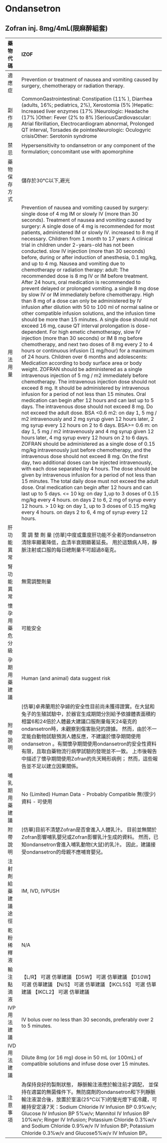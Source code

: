 # Ondansetron

## Zofran inj. 8mg/4mL(限麻醉組套)

| 藥物代碼           | IZOF                                                                                                                                                                                                                                                                                                                                                                                                                                                                                                                                                                                                                                                                                                                                                                                                                                                                                                                                                                                                                                                                                                                                                                                                                                                                                                                                                                                                                                                                                                                                                                                                                                                                                                                                                                                                                                                                                                                                                                                                                                                                                                                                                                                                                                                                                                                                                                                                                                                                                                                                                                                                                                                                                                                                                                                                                                         |
|:-------------------|:---------------------------------------------------------------------------------------------------------------------------------------------------------------------------------------------------------------------------------------------------------------------------------------------------------------------------------------------------------------------------------------------------------------------------------------------------------------------------------------------------------------------------------------------------------------------------------------------------------------------------------------------------------------------------------------------------------------------------------------------------------------------------------------------------------------------------------------------------------------------------------------------------------------------------------------------------------------------------------------------------------------------------------------------------------------------------------------------------------------------------------------------------------------------------------------------------------------------------------------------------------------------------------------------------------------------------------------------------------------------------------------------------------------------------------------------------------------------------------------------------------------------------------------------------------------------------------------------------------------------------------------------------------------------------------------------------------------------------------------------------------------------------------------------------------------------------------------------------------------------------------------------------------------------------------------------------------------------------------------------------------------------------------------------------------------------------------------------------------------------------------------------------------------------------------------------------------------------------------------------------------------------------------------------------------------------------------------------------------------------------------------------------------------------------------------------------------------------------------------------------------------------------------------------------------------------------------------------------------------------------------------------------------------------------------------------------------------------------------------------------------------------------------------------------------------------------------------------|
| 適應症             | Prevention or treatment of nausea and vomiting caused by surgery, chemotherapy or radiation therapy.                                                                                                                                                                                                                                                                                                                                                                                                                                                                                                                                                                                                                                                                                                                                                                                                                                                                                                                                                                                                                                                                                                                                                                                                                                                                                                                                                                                                                                                                                                                                                                                                                                                                                                                                                                                                                                                                                                                                                                                                                                                                                                                                                                                                                                                                                                                                                                                                                                                                                                                                                                                                                                                                                                                                         |
| 副作用             | CommonGastrointestinal: Constipation (11% ), Diarrhea (adults, 16%; pediatrics, 2%), Xerostomia (5% )Hepatic: Increased liver enzymes (17% )Neurologic: Headache (17% )Other: Fever (2% to 8% )SeriousCardiovascular: Atrial fibrillation, Electrocardiogram abnormal, Prolonged QT interval, Torsades de pointesNeurologic: Oculogyric crisisOther: Serotonin syndrome                                                                                                                                                                                                                                                                                                                                                                                                                                                                                                                                                                                                                                                                                                                                                                                                                                                                                                                                                                                                                                                                                                                                                                                                                                                                                                                                                                                                                                                                                                                                                                                                                                                                                                                                                                                                                                                                                                                                                                                                                                                                                                                                                                                                                                                                                                                                                                                                                                                                      |
| 禁忌               | Hypersensitivity to ondansetron or any component of the formulation; concomitant use with apomorphine                                                                                                                                                                                                                                                                                                                                                                                                                                                                                                                                                                                                                                                                                                                                                                                                                                                                                                                                                                                                                                                                                                                                                                                                                                                                                                                                                                                                                                                                                                                                                                                                                                                                                                                                                                                                                                                                                                                                                                                                                                                                                                                                                                                                                                                                                                                                                                                                                                                                                                                                                                                                                                                                                                                                        |
| 藥物保存方式       | 儲存於30℃以下,避光                                                                                                                                                                                                                                                                                                                                                                                                                                                                                                                                                                                                                                                                                                                                                                                                                                                                                                                                                                                                                                                                                                                                                                                                                                                                                                                                                                                                                                                                                                                                                                                                                                                                                                                                                                                                                                                                                                                                                                                                                                                                                                                                                                                                                                                                                                                                                                                                                                                                                                                                                                                                                                                                                                                                                                                                                           |
| 用法用量           | Prevention of nausea and vomiting caused by surgery: single dose of 4 mg IM or slowly IV (more than 30 seconds). Treatment of nausea and vomiting caused by surgery: A single dose of 4 mg is recommended for most patients, administered IM or slowly IV. increased to 8 mg if necessary. Children from 1 month to 17 years: A clinical trial in children under 2-years-old has not been conducted. slow IV injection (more than 30 seconds) before, during or after induction of anesthesia, 0.1 mg/kg, and up to 4 mg. Nausea and vomiting due to chemotherapy or radiation therapy: adult: The recommended dose is 8 mg IV or IM before treatment. After 24 hours, oral medication is recommended to prevent delayed or prolonged vomiting. a single 8 mg dose by slow IV or IM immediately before chemotherapy. High than 8 mg of a dose can only be administered by IV infusion after dilution with 50 to 100 ml of normal saline or other compatible infusion solutions, and the infusion time should be more than 15 minutes. A single dose should not exceed 16 mg, cause QT interval prolongation is dose-dependent. For high emetic chemotherapy, slow IV injection (more than 30 seconds) or IM 8 mg before chemotherapy, and next two doses of 8 mg every 2 to 4 hours or continuous infusion (1 mg/hour) for a maximum of 24 hours. Children over 6 months and adolescents: Medication according to body surface area or body weight. ZOFRAN should be administered as a single intravenous injection of 5 mg / m2 immediately before chemotherapy. The intravenous injection dose should not exceed 8 mg. It should be administered by intravenous infusion for a period of not less than 15 minutes. Oral medication can begin after 12 hours and can last up to 5 days. The intravenous dose should not exceed 8 mg. Do not exceed the adult dose. BSA <0.6 m2: on day 1, 5 mg / m2 intravenously and 2 mg syrup given 12 hours later, 2 mg syrup every 12 hours on 2 to 6 days. BSA>= 0.6 m: on day 1, 5 mg / m2 intravenously and 4 mg syrup given 12 hours later, 4 mg syrup every 12 hours on 2 to 6 days. ZOFRAN should be administered as a single dose of 0.15 mg/kg intravenously just before chemotherapy, and the intravenous dose should not exceed 8 mg. On the first day, two additional doses can be injected intravenously, with each dose separated by 4 hours. The dose should be given by intravenous infusion for a period of not less than 15 minutes. The total daily dose must not exceed the adult dose. Oral medication can begin after 12 hours and can last up to 5 days. <= 10 kg: on day 1,up to 3 doses of 0.15 mg/kg every 4 hours. on days 2 to 6, 2 mg of syrup every 12 hours. > 10 kg: on day 1, up to 3 doses of 0.15 mg/kg every 4 hours. on days 2 to 6, 4 mg of syrup every 12 hours. |
| 肝功能異常         | 需 調 整 劑 量  [仿單]中度或重度肝功能不全者的ondansetron清除率顯著降低，血清半衰期顯著延長。 用於這類病人時，靜脈注射或口服的每日總劑量不可超過8毫克。                                                                                                                                                                                                                                                                                                                                                                                                                                                                                                                                                                                                                                                                                                                                                                                                                                                                                                                                                                                                                                                                                                                                                                                                                                                                                                                                                                                                                                                                                                                                                                                                                                                                                                                                                                                                                                                                                                                                                                                                                                                                                                                                                                                                                                                                                                                                                                                                                                                                                                                                                                                                                                                                                      |
| 腎功能異常         | 無需調整劑量                                                                                                                                                                                                                                                                                                                                                                                                                                                                                                                                                                                                                                                                                                                                                                                                                                                                                                                                                                                                                                                                                                                                                                                                                                                                                                                                                                                                                                                                                                                                                                                                                                                                                                                                                                                                                                                                                                                                                                                                                                                                                                                                                                                                                                                                                                                                                                                                                                                                                                                                                                                                                                                                                                                                                                                                                                 |
| 懷孕用藥危分級     | 可能安全                                                                                                                                                                                                                                                                                                                                                                                                                                                                                                                                                                                                                                                                                                                                                                                                                                                                                                                                                                                                                                                                                                                                                                                                                                                                                                                                                                                                                                                                                                                                                                                                                                                                                                                                                                                                                                                                                                                                                                                                                                                                                                                                                                                                                                                                                                                                                                                                                                                                                                                                                                                                                                                                                                                                                                                                                                     |
| 孕期用藥建議       | Human (and animal) data suggest risk                                                                                                                                                                                                                                                                                                                                                                                                                                                                                                                                                                                                                                                                                                                                                                                                                                                                                                                                                                                                                                                                                                                                                                                                                                                                                                                                                                                                                                                                                                                                                                                                                                                                                                                                                                                                                                                                                                                                                                                                                                                                                                                                                                                                                                                                                                                                                                                                                                                                                                                                                                                                                                                                                                                                                                                                         |
| 附帶說明           | [仿單]卓弗蘭用於孕婦的安全性目前尚未獲得證實。在大鼠和兔子的生殖試驗中，於器官生成期間分別給予依據體表面積約相當6和24倍於人體最大建議口服劑量每天24毫克的ondansetron時，未觀察到傷害胎兒的證據。 然而，由於不一定能自動物試驗預測人體反應，不建議於懷孕期間使用ondansetron 。有關懷孕期間使用ondansetron的安全性資料有限，且取自藥物流行病學試驗的發現並不一致。 上市後報告中描述了懷孕期間使用Zofran的先天畸形病例； 然而，這些報告並不足以建立因果關係。                                                                                                                                                                                                                                                                                                                                                                                                                                                                                                                                                                                                                                                                                                                                                                                                                                                                                                                                                                                                                                                                                                                                                                                                                                                                                                                                                                                                                                                                                                                                                                                                                                                                                                                                                                                                                                                                                                                                                                                                                                                                                                                                                                                                                                                                                                                                                                                   |
| 哺乳期用藥建議     | No (Limited) Human Data - Probably Compatible 無(很少)資料 - 可使用                                                                                                                                                                                                                                                                                                                                                                                                                                                                                                                                                                                                                                                                                                                                                                                                                                                                                                                                                                                                                                                                                                                                                                                                                                                                                                                                                                                                                                                                                                                                                                                                                                                                                                                                                                                                                                                                                                                                                                                                                                                                                                                                                                                                                                                                                                                                                                                                                                                                                                                                                                                                                                                                                                                                                                          |
| 附帶說明           | [仿單]目前不清楚Zofran是否會進入人體乳汁。 目前並無關於Zofran影響哺乳嬰兒或Zofran影響乳汁生成的資料。 然而，已知ondansetron會進入哺乳動物(大鼠)的乳汁。 因此，建議接受ondansetron的母親不應哺育嬰兒。                                                                                                                                                                                                                                                                                                                                                                                                                                                                                                                                                                                                                                                                                                                                                                                                                                                                                                                                                                                                                                                                                                                                                                                                                                                                                                                                                                                                                                                                                                                                                                                                                                                                                                                                                                                                                                                                                                                                                                                                                                                                                                                                                                                                                                                                                                                                                                                                                                                                                                                                                                                                                                        |
| 注射劑給藥建議途徑 | IM, IVD, IVPUSH                                                                                                                                                                                                                                                                                                                                                                                                                                                                                                                                                                                                                                                                                                                                                                                                                                                                                                                                                                                                                                                                                                                                                                                                                                                                                                                                                                                                                                                                                                                                                                                                                                                                                                                                                                                                                                                                                                                                                                                                                                                                                                                                                                                                                                                                                                                                                                                                                                                                                                                                                                                                                                                                                                                                                                                                                              |
| 乾粉稀釋液         | N/A                                                                                                                                                                                                                                                                                                                                                                                                                                                                                                                                                                                                                                                                                                                                                                                                                                                                                                                                                                                                                                                                                                                                                                                                                                                                                                                                                                                                                                                                                                                                                                                                                                                                                                                                                                                                                                                                                                                                                                                                                                                                                                                                                                                                                                                                                                                                                                                                                                                                                                                                                                                                                                                                                                                                                                                                                                          |
| 輸注點滴液         | 【L/R】 可選 仿單建議  【D5W】 可選 仿單建議  【D10W】 可選 仿單建議  【N/S】 可選 仿單建議  【IKCL5S】 可選 仿單建議  【IKCL2】 可選 仿單建議                                                                                                                                                                                                                                                                                                                                                                                                                                                                                                                                                                                                                                                                                                                                                                                                                                                                                                                                                                                                                                                                                                                                                                                                                                                                                                                                                                                                                                                                                                                                                                                                                                                                                                                                                                                                                                                                                                                                                                                                                                                                                                                                                                                                                                                                                                                                                                                                                                                                                                                                                                                                                                                                                               |
| IVP 用法建議       | IV bolus over no less than 30 seconds, preferably over 2 to 5 minutes.                                                                                                                                                                                                                                                                                                                                                                                                                                                                                                                                                                                                                                                                                                                                                                                                                                                                                                                                                                                                                                                                                                                                                                                                                                                                                                                                                                                                                                                                                                                                                                                                                                                                                                                                                                                                                                                                                                                                                                                                                                                                                                                                                                                                                                                                                                                                                                                                                                                                                                                                                                                                                                                                                                                                                                       |
| IVD 用法建議       | Dilute 8mg (or 16 mg) dose in 50 mL (or 100mL) of compatible solutions and infuse dose over 15 minutes.                                                                                                                                                                                                                                                                                                                                                                                                                                                                                                                                                                                                                                                                                                                                                                                                                                                                                                                                                                                                                                                                                                                                                                                                                                                                                                                                                                                                                                                                                                                                                                                                                                                                                                                                                                                                                                                                                                                                                                                                                                                                                                                                                                                                                                                                                                                                                                                                                                                                                                                                                                                                                                                                                                                                      |
| 注意事項           | 為保持良好的製劑狀態， 靜脈輸注液應於輸注前才調配， 並保持在適當的無菌條件下。無防腐劑的ondansetron和下列靜脈輸注液混合後，放置於室溫(25℃以下)的螢光燈下或冷藏，可維持安定達7天：Sodium Chloride IV Infusion BP 0.9%w/v; Glucose IV Infusion BP 5%w/v; Mannitol IV Infusion BP 10%w/v; Ringer IV Infusion; Potassium Chloride 0.3%w/v and Sodium Chloride 0.9%w/v IV Infusion BP; Potassium Chloride 0.3%w/v and Glucose5%w/v IV Infusion BP。                                                                                                                                                                                                                                                                                                                                                                                                                                                                                                                                                                                                                                                                                                                                                                                                                                                                                                                                                                                                                                                                                                                                                                                                                                                                                                                                                                                                                                                                                                                                                                                                                                                                                                                                                                                                                                                                                                                                                                                                                                                                                                                                                                                                                                                                                                                                                                                               |

